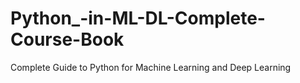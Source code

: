 # Python_-in-ML-DL-Complete-Course-Book
Complete Guide to Python for Machine Learning and Deep Learning 
